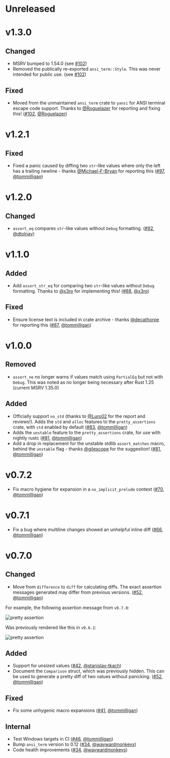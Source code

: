 # Unreleased

# v1.3.0

## Changed

- MSRV bumped to 1.54.0 (see [#102](https://github.com/rust-pretty-assertions/rust-pretty-assertions/pull/102))
- Removed the publically re-exported `ansi_term::Style`. This was never intended for public use. (see [#102](https://github.com/rust-pretty-assertions/rust-pretty-assertions/pull/102))

## Fixed

- Moved from the unmaintained `ansi_term` crate to `yansi` for ANSI terminal escape code support. Thanks to [@Roguelazer](https://github.com/Roguelazer) for reporting and fixing this! ([#102](https://github.com/rust-pretty-assertions/rust-pretty-assertions/pull/102), [@Roguelazer](https://github.com/Roguelazer))

# v1.2.1

## Fixed

- Fixed a panic caused by diffing two `str`-like values where only the left has a trailing newline - thanks [@Michael-F-Bryan](https://github.com/Michael-F-Bryan) for reporting this ([#97](https://github.com/rust-pretty-assertions/rust-pretty-assertions/pull/97), [@tommilligan](https://github.com/tommilligan))

# v1.2.0

## Changed

- `assert_eq` compares `str`-like values without `Debug` formatting. ([#92](https://github.com/rust-pretty-assertions/rust-pretty-assertions/pull/92), [@dtolnay](https://github.com/dtolnay))

# v1.1.0

## Added

- Add `assert_str_eq` for comparing two `str`-like values without `Debug` formatting. Thanks to [@x3ro](https://github.com/x3ro) for implementing this! ([#88](https://github.com/rust-pretty-assertions/rust-pretty-assertions/pull/88), [@x3ro](https://github.com/x3ro))

## Fixed

- Ensure license text is included in crate archive - thanks [@decathorpe](https://github.com/decathorpe) for reporting this ([#87](https://github.com/rust-pretty-assertions/rust-pretty-assertions/pull/87), [@tommilligan](https://github.com/tommilligan))

# v1.0.0

## Removed

- `assert_ne` no longer warns if values match using `PartialEq` but not with `Debug`. This was noted as no longer being necessary after Rust 1.25 (current MSRV 1.35.0)

## Added

- Officially support `no_std` (thanks to [@Luro02](https://github.com/Luro02) for the report and reviews!). Adds the `std` and `alloc` features to the `pretty_assertions` crate, with `std` enabled by default ([#83](https://github.com/rust-pretty-assertions/rust-pretty-assertions/pull/83), [@tommilligan](https://github.com/tommilligan))
- Adds the `unstable` feature to the `pretty_assertions` crate, for use with nightly rustc ([#81](https://github.com/rust-pretty-assertions/rust-pretty-assertions/pull/81), [@tommilligan](https://github.com/tommilligan))
- Add a drop in replacement for the unstable stdlib `assert_matches` macro, behind the `unstable` flag - thanks [@gilescope](https://github.com/gilescope) for the suggestion! ([#81](https://github.com/rust-pretty-assertions/rust-pretty-assertions/issues/81), [@tommilligan](https://github.com/tommilligan))

# v0.7.2

- Fix macro hygiene for expansion in a `no_implicit_prelude` context ([#70](https://github.com/rust-pretty-assertions/rust-pretty-assertions/issues/70), [@tommilligan](https://github.com/tommilligan))

# v0.7.1

- Fix a bug where multiline changes showed an unhelpful inline diff ([#66](https://github.com/rust-pretty-assertions/rust-pretty-assertions/issues/66), [@tommilligan](https://github.com/tommilligan))

# v0.7.0

## Changed

- Move from `difference` to `diff` for calculating diffs. The exact assertion messages generated may differ from previous versions. ([#52](https://github.com/rust-pretty-assertions/rust-pretty-assertions/issues/52), [@tommilligan](https://github.com/tommilligan))

For example, the following assertion message from `v0.7.0`:

![pretty assertion](https://raw.githubusercontent.com/rust-pretty-assertions/rust-pretty-assertions/2d2357ff56d22c51a86b2f1cfe6efcee9f5a8081/examples/pretty_assertion.png)

Was previously rendered like this in `v0.6.1`:

![pretty assertion](https://raw.githubusercontent.com/rust-pretty-assertions/rust-pretty-assertions/2d2357ff56d22c51a86b2f1cfe6efcee9f5a8081/examples/pretty_assertion_v0_6_1.png)

## Added

- Support for unsized values ([#42](https://github.com/rust-pretty-assertions/rust-pretty-assertions/issues/42), [@stanislav-tkach](https://github.com/stanislav-tkach))
- Document the `Comparison` struct, which was previously hidden. This can be used to generate a pretty diff of two values without panicking. ([#52](https://github.com/rust-pretty-assertions/rust-pretty-assertions/issues/52), [@tommilligan](https://github.com/tommilligan))

## Fixed

- Fix some unhygenic macro expansions ([#41](https://github.com/rust-pretty-assertions/rust-pretty-assertions/issues/41), [@tommilligan](https://github.com/tommilligan))

## Internal

- Test Windows targets in CI ([#46](https://github.com/rust-pretty-assertions/rust-pretty-assertions/issues/46), [@tommilligan](https://github.com/tommilligan))
- Bump `ansi_term` version to 0.12 ([#34](https://github.com/rust-pretty-assertions/rust-pretty-assertions/issues/34), [@waywardmonkeys](https://github.com/waywardmonkeys))
- Code health improvements ([#34](https://github.com/rust-pretty-assertions/rust-pretty-assertions/issues/34), [@waywardmonkeys](https://github.com/waywardmonkeys))
